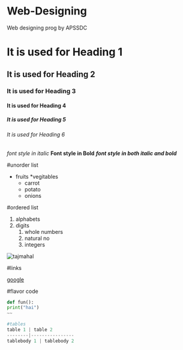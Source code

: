 # Web-Designing
Web designing prog by APSSDC
# It is used for Heading 1
## It is used for Heading 2
### It is used for Heading 3
#### It is used for Heading 4
##### It is used for Heading 5
###### It is used for Heading 6

*font style in italic*
**Font style in Bold**
***font style in both italic and bold***

#unorder list
* fruits
*vegitables
    * carrot
    * potato
    * onions
    
#ordered list
1. alphabets
2. digits
    1. whole numbers
    2. natural no
    3. integers
    
![tajmahal](https://cdn.britannica.com/86/170586-050-AB7FEFAE/Taj-Mahal-Agra-India.jpg)


#links

[google](https://www.google.com/)


#flavor code
~~~python
def fun():
print("hai")
~~

#tables
table 1 | table 2
--------|----------------
tablebody 1 | tablebody 2
